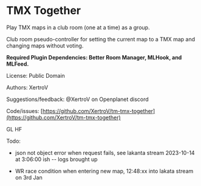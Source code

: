 # TMX Together

Play TMX maps in a club room (one at a time) as a group.

Club room pseudo-controller for setting the current map to a TMX map and changing maps without voting.

**Required Plugin Dependencies: Better Room Manager, MLHook, and MLFeed.**

License: Public Domain

Authors: XertroV

Suggestions/feedback: @XertroV on Openplanet discord

Code/issues: [https://github.com/XertroV/tm-tmx-together](https://github.com/XertroV/tm-tmx-together)

GL HF


Todo:
- json not object error when request fails, see lakanta stream 2023-10-14
 at 3:06:00 ish -- logs brought up

- WR race condition when entering new map, 12:48:xx into lakata stream on 3rd Jan
